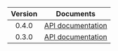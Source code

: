 | Version | Documents |
|:---:|---|
| 0.4.0 | [API documentation](0.4.0) |
| 0.3.0 | [API documentation](0.3.0) |
